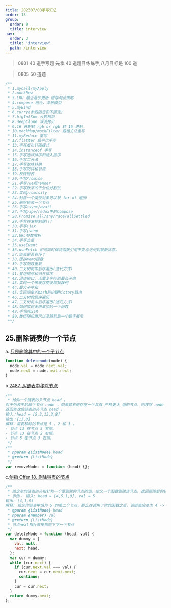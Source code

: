 ```yaml
---
title: 202307/08手写汇总
order: 13
group:
  order: 0
  title: interview
nav:
  order: 3
  title: 'interview'
  path: /interview
---
```


> 0801 40 道手写题 先拿 40 道题目练练手,八月目标是 100 道

> 0805 50 道题

```js
/**
 * 1.myCall/myApply
 * 2.mockNew
 * 3.LRU 最近最少更新 缓存淘汰策略
 * 4.compose 组合，洋葱模型
 * 5.myBind
 * 6.curry(参数固定和不固定)
 * 7.bigIntSum 大数相加
 * 8.deepClone 深浅拷贝
 * 9.16 进制转 rgb or rgb 转 16 进制
 * 10.mockMap/mockFilter 数组方法重写
 * 11.myReduce 重写
 * 12.flatter 扁平化手写
 * 13.手写发布订阅模式
 * 14.instanceof 手写
 * 15.手写选择排序和插入排序
 * 16.手写二分法
 * 17.手写驼峰转换
 * 18.手写防抖和节流
 * 19.反转链表
 * 20.手写Promise
 * 21.手写vue版render
 * 22.手写数字的千分位分割法
 * 23.实现promisify
 * 24.封装一个类使对象可以被 for of 遍历
 * 25.删除链表一个节点
 * 26.手写async/await
 * 27.手写pipe/redux中的compose
 * 28.Promise.all/any/race/allSettled
 * 29.手写并发控制器!!!
 * 30.手写ajax
 * 31.手写jsonp
 * 33.URL参数解析
 * 34.手写去重
 * 35.useEvent
 * 36.useFetch 如何同时保持函数引用不变与访问到最新状态。
 * 37.链表是否有环？
 * 38.缓存memo函数
 * 39.手写函数重载
 * 40.二叉树前中后序遍历(迭代方式)
 * 41.冒泡排序和归并排序
 * 42.滑动窗口，无重复字符的最长子串
 * 43.实现一个带缓存斐波那契数列
 * 44.最大子序和
 * 45.实现简单的hash路由跟history路由
 * 46.二叉树的层序遍历
 * 47.二叉树前中后序遍历(递归方式)
 * 48.如何实现无限累加的一个函数
 * 49.手写NOSSR
 * 50.数组随机展示以及随机取一个数字展示
 **/
```

## 25.删除链表的一个节点

a. [只是删除其中的一个子节点](https://leetcode.cn/problems/delete-node-in-a-linked-list/submissions/210061020/)

```js
function deletenode(node) {
  node.val = node.next.val;
  node.next = node.next.next;
}
```

b.[2487. 从链表中移除节点](https://leetcode.cn/problems/remove-nodes-from-linked-list/)

```js
/**
 * 给你一个链表的头节点 head 。
对于列表中的每个节点 node ，如果其右侧存在一个具有 严格更大 值的节点，则移除 node 。
返回修改后链表的头节点 head 。
输入：head = [5,2,13,3,8]
输出：[13,8]
解释：需要移除的节点是 5 ，2 和 3 。
- 节点 13 在节点 5 右侧。
- 节点 13 在节点 2 右侧。
- 节点 8 在节点 3 右侧。
 */
/**
 * @param {ListNode} head
 * @return {ListNode}
 */
var removeNodes = function (head) {};
```

c.[剑指 Offer 18. 删除链表的节点](https://leetcode.cn/problems/shan-chu-lian-biao-de-jie-dian-lcof/)

```js
/**
 * 给定单向链表的头指针和一个要删除的节点的值，定义一个函数删除该节点。返回删除后的链表的头节点。
 * 示例： 输入: head = [4,5,1,9], val = 5
输出: [4,1,9]
解释: 给定你链表中值为 5 的第二个节点，那么在调用了你的函数之后，该链表应变为 4 -> 1 -> 9.
 * @param {ListNode} head
 * @param {number} val
 * @return {ListNode}
 * 节点next指针直接指向下下一个节点
 */
var deleteNode = function (head, val) {
  var dummy = {
    val: null,
    next: head,
  };
  var cur = dummy;
  while (cur.next) {
    if (cur.next.val === val) {
      cur.next = cur.next.next;
      continue;
    }
    cur = cur.next;
  }
  return dummy.next;
};
```
